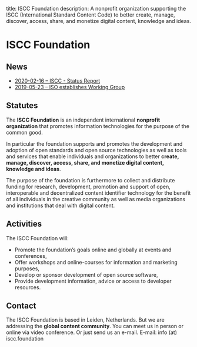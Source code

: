 title: ISCC Foundation
description: A nonprofit organization supporting the ISCC (International Standard Content Code) to better create, manage, discover, access, share, and monetize digital content, knowledge and ideas.

# ISCC Foundation

## News

- [2020-02-16 – ISCC - Status Report](news/2020-02-16.md)
- [2019-05-23 – ISO establishes Working Group](news/2019-05-23.md)



## Statutes

The **ISCC Foundation** is an independent international **nonprofit organization** that promotes information technologies for the purpose of the common good.

In particular the foundation supports and promotes the development and adoption of open standards and open source technologies as well as tools and services that enable individuals and organizations to better **create, manage, discover, access, share, and monetize digital content, knowledge and ideas**.

The purpose of the foundation is furthermore to collect and distribute funding for research, development, promotion and support of open, interoperable and decentralized content identifier technology for the benefit of all individuals in the creative community as well as media organizations and institutions that deal with digital content.

## Activities

The ISCC Foundation will:

- Promote the foundation’s goals online and globally at events and conferences,
- Offer workshops and online-courses for information and marketing purposes,
- Develop or sponsor development of open source software,
- Provide development information, advice or access to developer resources.

## Contact

The ISCC Foundation is based in Leiden, Netherlands. But we are addressing the **global content community**. You can meet us in person or online via video conference. Or just send us an e-mail.
E-mail: info (at) iscc.foundation
